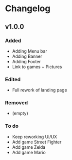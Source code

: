 # Changelog

## v1.0.0

### Added
- Adding Menu bar
- Adding Banner
- Adding Footer
- Link to games + Pictures

### Edited
 - Full rework of landing page

### Removed
- (empty)

### To do
 - Keep reworking UI/UX
 - Add game Street Fighter
 - Add game Zelda
 - Add game Mario
